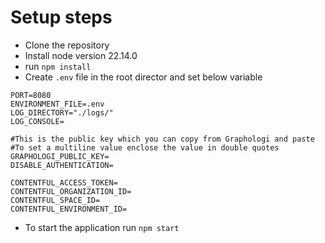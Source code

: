 # Setup steps
- Clone the repository
- Install node version 22.14.0 
- run `npm install`
- Create `.env` file in the root director and set below variable
```
PORT=8080
ENVIRONMENT_FILE=.env
LOG_DIRECTORY="./logs/"
LOG_CONSOLE=

#This is the public key which you can copy from Graphologi and paste
#To set a multiline value enclose the value in double quotes  
GRAPHOLOGI_PUBLIC_KEY=
DISABLE_AUTHENTICATION=

CONTENTFUL_ACCESS_TOKEN=
CONTENTFUL_ORGANIZATION_ID=
CONTENTFUL_SPACE_ID=
CONTENTFUL_ENVIRONMENT_ID=
```
- To start the application run `npm start` 